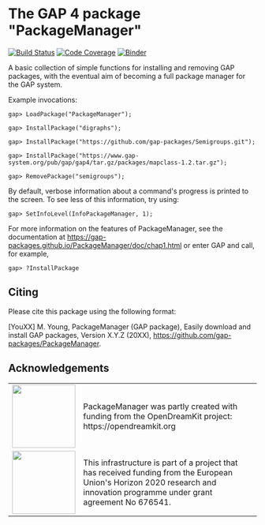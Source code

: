 The GAP 4 package "PackageManager"
==================================

[![Build Status](https://github.com/gap-packages/PackageManager/workflows/CI/badge.svg?branch=master)](https://github.com/gap-packages/PackageManager/actions?query=workflow%3ACI+branch%3Amaster)
[![Code Coverage](https://codecov.io/github/gap-packages/PackageManager/coverage.svg?branch=master&token=)](https://codecov.io/gh/gap-packages/PackageManager)
[![Binder](https://mybinder.org/badge_logo.svg)](https://mybinder.org/v2/gh/gap-packages/PackageManager/master?filepath=PackageManager-demo.ipynb)

A basic collection of simple functions for installing and removing GAP packages,
with the eventual aim of becoming a full package manager for the GAP system.

Example invocations:

    gap> LoadPackage("PackageManager");

    gap> InstallPackage("digraphs");

    gap> InstallPackage("https://github.com/gap-packages/Semigroups.git");

    gap> InstallPackage("https://www.gap-system.org/pub/gap/gap4/tar.gz/packages/mapclass-1.2.tar.gz");

    gap> RemovePackage("semigroups");

By default, verbose information about a command's progress is printed to the
screen.  To see less of this information, try using:

    gap> SetInfoLevel(InfoPackageManager, 1);

For more information on the features of PackageManager, see the documentation at
https://gap-packages.github.io/PackageManager/doc/chap1.html
or enter GAP and call, for example,

    gap> ?InstallPackage

Citing
------
Please cite this package using the following format:

[YouXX]
M. Young,
PackageManager (GAP package),
Easily download and install GAP packages,
Version X.Y.Z (20XX),
https://github.com/gap-packages/PackageManager.

Acknowledgements
----------------

<table class="none">
<tr>
<td>
  <img src="https://opendreamkit.org/public/logos/odk-elected-logo.svg" width="128">
</td>
<td>
  PackageManager was partly created with funding from the OpenDreamKit project: https://opendreamkit.org
</td>
</tr>
<tr>
<td>
  <img src="http://opendreamkit.org/public/logos/Flag_of_Europe.svg" width="128">
</td>
<td>
  This infrastructure is part of a project that has received funding from the
  European Union's Horizon 2020 research and innovation programme under grant
  agreement No 676541.
</td>
</tr>
</table>
